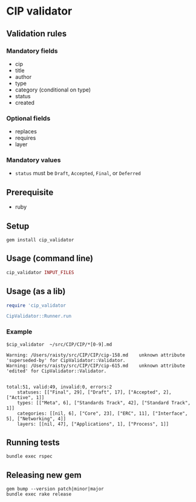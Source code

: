 # CIP validator

## Validation rules

### Mandatory fields

- cip
- title
- author
- type
- category (conditional on type)
- status
- created

### Optional fields

- replaces
- requires
- layer

### Mandatory values

- `status` must be `Draft`, `Accepted`, `Final`, or `Deferred`

## Prerequisite

- ruby

## Setup

```
gem install cip_validator
```

## Usage (command line)

```ruby
cip_validator INPUT_FILES
```

## Usage (as a lib)

```ruby
require 'cip_validator

CipValidator::Runner.run 
```

### Example

```
$cip_validator  ~/src/CIP/CIP/*[0-9].md

Warning: /Users/raisty/src/CIP/CIP/cip-158.md 	 unknown attribute 'superseded-by' for CipValidator::Validator.
Warning: /Users/raisty/src/CIP/CIP/cip-615.md 	 unknown attribute 'edited' for CipValidator::Validator.


total:51, valid:49, invalid:0, errors:2
	statuses: [["Final", 29], ["Draft", 17], ["Accepted", 2], ["Active", 1]]
	types: [["Meta", 6], ["Standards Track", 42], ["Standard Track", 1]]
	categories: [[nil, 6], ["Core", 23], ["ERC", 11], ["Interface", 5], ["Networking", 4]]
	layers: [[nil, 47], ["Applications", 1], ["Process", 1]]

```

## Running tests

```
bundle exec rspec
```

## Releasing new gem

```
gem bump --version patch|minor|major
bundle exec rake release
```